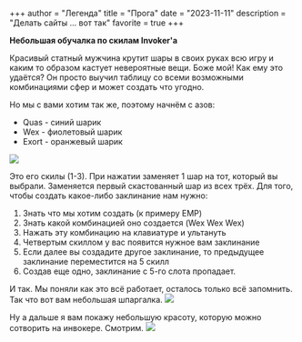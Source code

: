 +++
author = "Легенда"
title = "Прога"
date = "2023-11-11"
description = "Делать сайты ... вот так"
favorite = true
+++

**Небольшая обучалка по скилам Invoker'а**

Красивый статный мужчина крутит шары в своих руках всю игру и каким то образом кастует невероятные вещи. Боже мой! Как ему это удаётся? Он просто выучил таблицу со всеми возможными комбинациями сфер и может создать что угодно.

Но мы с вами хотим так же, поэтому начнём с азов: 

- Quas - синий шарик
- Wex - фиолетовый шарик
- Exort - оранжевый шарик

![](https://ih1.redbubble.net/image.2808757086.9527/raf,360x360,075,t,fafafa:ca443f4786.jpg)

Это его скилы (1-3). При нажатии заменяет 1 шар на тот, который вы выбрали. Заменяется первый скастованный шар из всех трёх. Для того, чтобы создать какое-либо заклинание нам нужно:

1. Знать что мы хотим создать (к примеру EMP)
2. Знать какой комбинацией оно создается (Wex Wex Wex)
3. Нажать эту комбинацию на клавиатуре и ультануть
4. Четвертым скиллом у вас появится нужное вам заклинание
5. Если далее вы создадите другое заклинание, то предыдущее заклинание переместится на 5 скилл
6. Создав еще одно, заклинание с 5-го слота пропадает.

И так. Мы поняли как это всё работает, осталось только всё запомнить. Так что вот вам небольшая шпаргалка. ![](https://dota2ok.ru/wp-content/uploads/2017/05/Invoke_list.png)

Ну а дальше я вам покажу небольшую красоту, которую можно сотворить на инвокере. Смотрим. ![](https://i.pinimg.com/originals/1a/4a/ed/1a4aedf6523e0fa98d73e95a22db898d.gif)